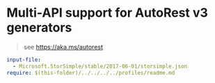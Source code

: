 # Multi-API support for AutoRest v3 generators

> see https://aka.ms/autorest

``` yaml $(enable-multi-api)
input-file:
  - Microsoft.StorSimple/stable/2017-06-01/storsimple.json
require: $(this-folder)/../../../../profiles/readme.md
```
